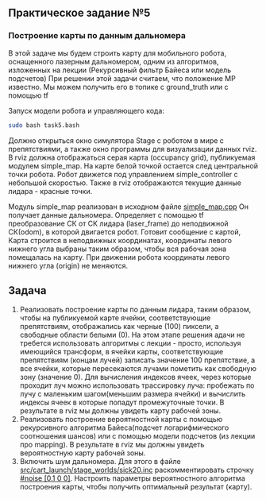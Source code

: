 ## Практическое задание №5  
### Построение карты по данным дальномера  
В этой задаче мы будем строить карту для мобильного робота, оснащенного лазерным дальномером, одним из алгоритмов, изложенных на лекции (Рекурсивный фильтр Байеса или модель подсчетов)
При решении этой задачи считаем, что положение МР известно. Мы можем получить его в топике с ground_truth или с помощью tf 

Запуск модели робота и управляющего кода:  
```bash
sudo bash task5.bash
```
Должно открыться окно симулятора Stage с роботом в мире с препятствиями, а также окно программы для визуализации данных rviz. В rviz должна отображаться серая карта (occupancy grid), публикуемая модулем simple_map. На карте белой точкой остается след центральной точки робота. Робот движется под управлением simple_controller с небольшой скоростью. Также в rviz отображаются текущие данные лидара - красные точки.

Модуль simple_map реализован в исходном файле [simple_map.cpp](./src/simple_map.cpp)  Он получает данные дальномера. Определяет с помощью tf преобразование СК от СК лидара (laser_frame) до неподвижной СК(odom), в которой двигается робот. Готовит сообщение с картой, Карта строится в неподвижных координатах, координаты левого нижнего угла выбраны таким образом, чтобы вся рабочая зона помещалась на карту. При движении робота координаты левого нижнего угла (origin) не меняются.

## Задача
1. Реализовать построение карты по данным лидара, таким образом, чтобы на публикуемой карте ячейки, соответствующие препятствиям, отображались как черные (100) пиксели, а свободные области белыми (0). На этом этапе решения адачи не требется использовать алгоритмы с лекции - просто, используя имеющийся трансформ, в ячейки карты, соответствующие препятствиям (концам лучей) записать значение 100 препятствие, а все ячейки, которые пересекаются лучами пометить как свободную зону (значение 0). 
Для вычисления индексов ячеек, через которые проходит луч можно использовать трассировку луча: пробежать по лучу с маленьким шагом(меньшим размера ячейки) и вычислить индексы ячеек в которые попадут промежуточные точки. В результате в rviz мы должны увидеть карту рабочей зоны.
2. Реализовать построение вероятностной карты с помощью рекурсивного алгоритма Байеса(подсчет логарифмического соотношения шансов) или с помощью модели подсчетов (из лекции про mapping). В результате в rviz мы должны увидеть вероятностную карту рабочей зоны.
3. Включить шум дальномера. Для этого в файле [src/cart_launch/stage_worlds/sick20.inc](./../cart_launch/stage_worlds/sick20.inc) раскомментировать строчку [#noise [0.1 0 0]](./../cart_launch/stage_worlds/sick20.inc#L11]). Настроить параметры вероятностного алгоритма построения карты, чтобы получить оптимальный результат (карту).